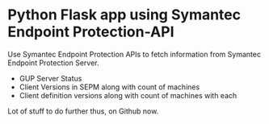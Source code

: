 # Python Flask app using Symantec Endpoint Protection-API

Use Symantec Endpoint Protection APIs to fetch information from Symantec Endpoint Protection Server. 
- GUP Server Status 
- Client Versions in SEPM along with count of machines 
- Client definition versions along with count of machines with each

Lot of stuff to do further thus, on Github now.
